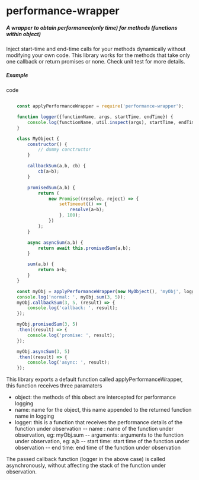 # performance-wrapper


##### A wrapper to obtain performance(only time) for methods (functions within object)



Inject start-time and end-time calls for your methods dynamically without modifying your own code. This library works for the methods that take only one callback or return promises or none. Check unit test for more details.


##### Example


code


```javascript

    const applyPerformanceWrapper = require('performance-wrapper');

    function logger({functionName, args, startTime, endTime}) {
        console.log(functionName, util.inspect(args), startTime, endTime);
    }

    class MyObject {
        constructor() {
            // dummy conctructor
        }

        callbackSum(a,b, cb) {
            cb(a+b);
        }

        promisedSum(a,b) {
            return (
                new Promise((resolve, reject) => {
                    setTimeout(() => {
                        resolve(a+b);
                    }, 100);
                })
            );
        }

        async asyncSum(a,b) {
            return await this.promisedSum(a,b);
        }

        sum(a,b) {
            return a+b;
        }
    }

    const myObj = applyPerformanceWrapper(new MyObject(), 'myObj', logger);
    console.log('normal: ', myObj.sum(3, 5));
    myObj.callbackSum(3, 5, (result) => {
        console.log('callback: ', result);
    });

    myObj.promisedSum(3, 5)
    .then((result) => {
        console.log('promise: ', result);
    });

    myObj.asyncSum(3, 5)
    .then((result) => {
        console.log('async: ', result);
    });
```


This library exports a default function called applyPerformanceWrapper, this function receives three paramaters
- object: the methods of this obect are intercepted for performance logging
- name: name for the object, this name appended to the returned function name in logging
- logger: this is a function that receives the performance details of the function under observation
    -- name : name of the function under observation, eg: myObj.sum
    -- arguments: arguments to the function under observation, eg: a,b
    -- start time: start time of the function under observation
    -- end time: end time of the function under observation


The passed callback function (logger in the above case) is called asynchronously, without affecting the stack of the function under observation.
